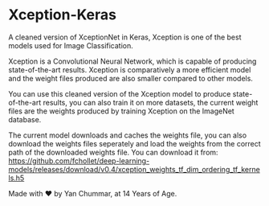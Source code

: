 # Xception-Keras
A cleaned version of XceptionNet in Keras, Xception is one of the best models used for Image Classification. 

Xception is a Convolutional Neural Network, which is capable of producing state-of-the-art results. Xception is comparatively a more efficient model and the weight files produced are also smaller compared to other models. 

You can use this cleaned version of the Xception model to produce state-of-the-art results, you can also train it on more datasets, the current weight files are the weights produced by training Xception on the ImageNet database.

The current model downloads and caches the weights file, you can also download the weights files seperately and load the weights from the correct path of the downloaded weights file. You can download it from:
https://github.com/fchollet/deep-learning-models/releases/download/v0.4/xception_weights_tf_dim_ordering_tf_kernels.h5

Made with ♥ by Yan Chummar, at 14 Years of Age.
